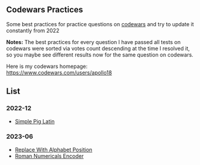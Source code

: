 ## Codewars Practices
Some best practices for practice questions on [codewars](http://www.codewars.com/) and try to update it constantly from 2022

**Notes:** The best practices for every question I have passed all tests on codewars were sorted via votes count descending at the time I resolved it, so you maybe see different results now for the same question on codewars.

Here is my codewars homepage: https://www.codewars.com/users/apollo18

## List
### 2022-12
* [Simple Pig Latin](https://github.com/apollxo/codewars/blob/main/codewars_challenges/SimplePigLatin.md)
### 2023-06
* [Replace With Alphabet Position](https://github.com/apollxo/codewars/blob/main/codewars_challenges/Replace_with_Alphabet_position.md)
* [Roman Numericals Encoder](https://github.com/apollxo/codewars/blob/main/codewars_challenges/Roman_Numerals_Encoder.md)
